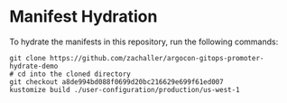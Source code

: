 # Manifest Hydration

To hydrate the manifests in this repository, run the following commands:

```shell
git clone https://github.com/zachaller/argocon-gitops-promoter-hydrate-demo
# cd into the cloned directory
git checkout a8de994bd088f0699d20bc216629e699f61ed007
kustomize build ./user-configuration/production/us-west-1
```
